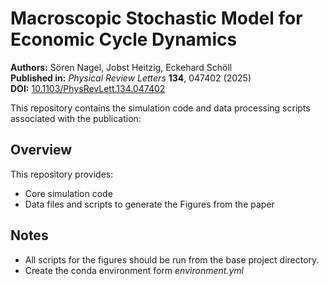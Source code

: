 # Macroscopic Stochastic Model for Economic Cycle Dynamics

**Authors:** Sören Nagel, Jobst Heitzig, Eckehard Schöll  
**Published in:** *Physical Review Letters* **134**, 047402 (2025)  
**DOI:** [10.1103/PhysRevLett.134.047402](https://doi.org/10.1103/PhysRevLett.134.047402)

This repository contains the simulation code and data processing scripts associated with the publication:

## Overview

This repository provides:
- Core simulation code
- Data files and scripts to generate the Figures from the paper

## Notes

* All scripts for the figures should be run from the base project directory.
* Create the conda environment form *environment.yml*
